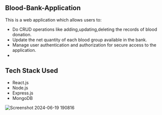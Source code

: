 ## Blood-Bank-Application

This is a web application which allows users to:
- Do  CRUD operations like adding,updating,deleting the records of blood donation.
- Update the net quantity of each blood group available in the bank.
-  Manage user authentication and authorization for secure access to the application.
-  
## Tech Stack Used
- React.js
-  Node.js
- Express.js
-  MongoDB
  
  ![Screenshot 2024-06-19 190816](https://github.com/anjali067verma/Blood-bank-Application/assets/143899915/95d5c5a1-8566-49ae-b461-907b41762249)
